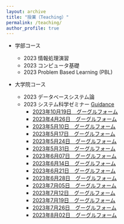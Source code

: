 ```yaml
---
layout: archive
title: "授業（Teaching）"
permalink: /teaching/
author_profile: true
---
```


* 学部コース
  * 2023 情報処理演習
  * 2023 コンピュータ基礎
  * 2023 Problem Based Learning (PBL)

* 大学院コース
  * 2023 データベースシステム論
  * 2023 システム科学ゼミナー [Guidance](https://wanweiwei07.github.io/files/2023insemi_guidance.pdf)
    * [2023年10月19日　グーグルフォーム]()
    * [2023年4月26日　グーグルフォーム]()
    * [2023年5月10日　グーグルフォーム]()
    * [2023年5月17日　グーグルフォーム]()
    * [2023年5月24日　グーグルフォーム]()
    * [2023年5月31日　グーグルフォーム]()
    * [2023年6月07日　グーグルフォーム]()
    * [2023年6月14日　グーグルフォーム]()
    * [2023年6月21日　グーグルフォーム]()
    * [2023年6月28日　グーグルフォーム]()
    * [2023年7月05日　グーグルフォーム]()
    * [2023年7月12日　グーグルフォーム]()
    * [2023年7月19日　グーグルフォーム]()
    * [2023年7月26日　グーグルフォーム]()
    * [2023年8月02日　グーグルフォーム](h)
